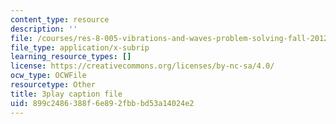 ```yaml
---
content_type: resource
description: ''
file: /courses/res-8-005-vibrations-and-waves-problem-solving-fall-2012/899c2486388f6e892fbbbd53a14024e2_h4S4eHdwUL0.srt
file_type: application/x-subrip
learning_resource_types: []
license: https://creativecommons.org/licenses/by-nc-sa/4.0/
ocw_type: OCWFile
resourcetype: Other
title: 3play caption file
uid: 899c2486-388f-6e89-2fbb-bd53a14024e2
---
```

